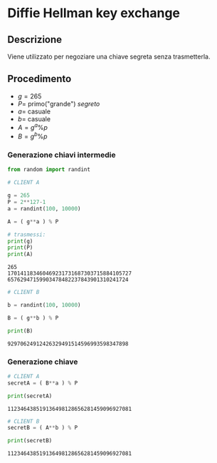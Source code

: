 # Diffie Hellman key exchange

## Descrizione
Viene utilizzato per negoziare una chiave segreta senza trasmetterla.

## Procedimento
- $g = 265$
- $P =$ primo("grande") _segreto_
- $a =$ casuale
- $b =$ casuale
- $A = g^a \% p$
- $B = g^b \% p$

### Generazione chiavi intermedie


```python
from random import randint

# CLIENT A

g = 265
P = 2**127-1
a = randint(100, 10000)

A = ( g**a ) % P

# trasmessi:
print(g)
print(P)
print(A)
```

    265
    170141183460469231731687303715884105727
    65762947159903478482237843901310241724



```python
# CLIENT B

b = randint(100, 10000)

B = ( g**b ) % P

print(B)
```

    92970624912426329491514596993598347898


### Generazione chiave


```python
# CLIENT A
secretA = ( B**a ) % P

print(secretA)
```

    112346438519136498128656281459096927081



```python
# CLIENT B
secretB = ( A**b ) % P

print(secretB)
```

    112346438519136498128656281459096927081

